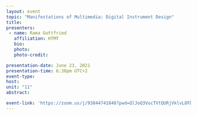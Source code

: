 ```yaml
---
layout: event
topic: "Manifestations of Multimedia: Digital Instrument Design"
title: 
presenters:
 - name: Rama Gottfried
   affiliation: HfMT
   bio: 
   photo: 
   photo-credit:

presentation-date: June 23, 2021
presentation-time: 6:30pm UTC+2
event-type: 
host: 
unit: "11"
abstract: 

event-link: 'https://zoom.us/j/93844741848?pwd=QlJoQ3VucTVtQURjVklvL0FDQk1jdz09'
---
```

